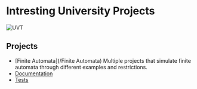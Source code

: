 # Intresting University Projects

![UVT](https://github.com/negreacristian/UniversityStuff/assets/94742663/28aeaefd-f650-47da-99d0-8efc2e869534)

## Projects

- [Finite Automata](/Finite Automata)
  Multiple projects that simulate finite automata through different examples and restrictions.
- [Documentation](docs/)
- [Tests](tests/)
